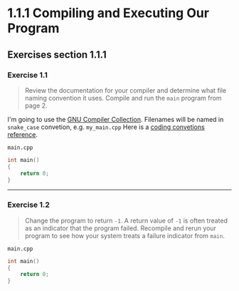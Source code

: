 # 1.1.1 Compiling and Executing Our Program
## Exercises section 1.1.1

### Exercise 1.1
> Review the documentation for your compiler and determine what file naming convention it uses. Compile and run the `main` program from page 2.

I'm going to use the [GNU Compiler Collection](https://gcc.gnu.org/). Filenames will be named in `snake_case` convetion, e.g. `my_main.cpp` Here is a [coding convetions reference](https://gcc.gnu.org/codingconventions.html).

`main.cpp`
```cpp
int main()
{
    return 0;
}
```

---

### Exercise 1.2
> Change the program to return `-1`. A return value of `-1` is often treated as an indicator that the program failed. Recompile and rerun your program to see how your system treats a failure indicator from `main`.

`main.cpp`
```cpp
int main()
{
    return 0;
}
```